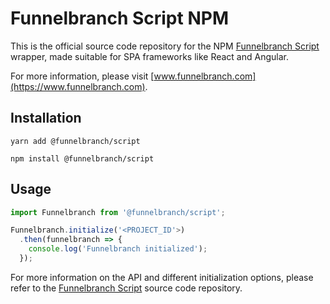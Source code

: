 # Funnelbranch Script NPM

This is the official source code repository for the NPM [Funnelbranch Script](https://github.com/funnelbranch/funnelbranch-script) wrapper, made suitable for SPA frameworks like React and Angular.

For more information, please visit [www.funnelbranch.com](https://www.funnelbranch.com).

## Installation

```
yarn add @funnelbranch/script

npm install @funnelbranch/script
```

## Usage

```ts
import Funnelbranch from '@funnelbranch/script';

Funnelbranch.initialize('<PROJECT_ID'>)
  .then(funnelbranch => {
    console.log('Funnelbranch initialized');
  });
```

For more information on the API and different initialization options,
please refer to the [Funnelbranch Script](https://github.com/funnelbranch/funnelbranch-script) source code repository.
